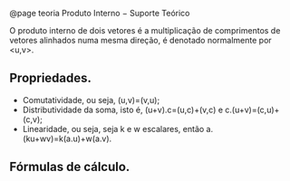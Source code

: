 @page teoria Produto Interno − Suporte Teórico

O produto interno de dois vetores é a multiplicação de comprimentos de vetores alinhados numa mesma direção, é denotado normalmente por <u,v>.

## Propriedades.
- Comutatividade, ou seja, (u,v)=(v,u);
- Distributividade da soma, isto é, (u+v).c=(u,c)+(v,c) e c.(u+v)=(c,u)+(c,v);
- Linearidade, ou seja, seja k e w escalares, então a.(ku+wv)=k(a.u)+w(a.v).

## Fórmulas de cálculo.
